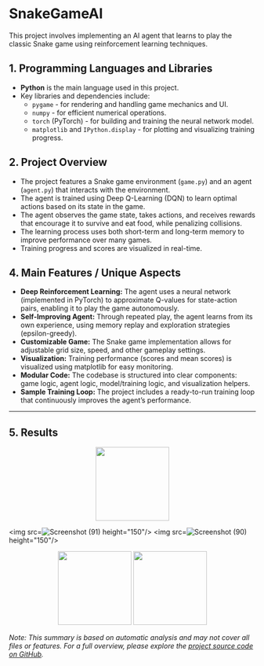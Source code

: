 # SnakeGameAI

This project involves implementing an AI agent that learns to play the classic Snake game using reinforcement learning techniques.

## 1. Programming Languages and Libraries

- **Python** is the main language used in this project.
- Key libraries and dependencies include:
  - `pygame` - for rendering and handling game mechanics and UI.
  - `numpy` - for efficient numerical operations.
  - `torch` (PyTorch) - for building and training the neural network model.
  - `matplotlib` and `IPython.display` - for plotting and visualizing training progress.

## 2. Project Overview

- The project features a Snake game environment (`game.py`) and an agent (`agent.py`) that interacts with the environment.
- The agent is trained using Deep Q-Learning (DQN) to learn optimal actions based on its state in the game.
- The agent observes the game state, takes actions, and receives rewards that encourage it to survive and eat food, while penalizing collisions.
- The learning process uses both short-term and long-term memory to improve performance over many games.
- Training progress and scores are visualized in real-time.

## 4. Main Features / Unique Aspects

- **Deep Reinforcement Learning:** The agent uses a neural network (implemented in PyTorch) to approximate Q-values for state-action pairs, enabling it to play the game autonomously.
- **Self-Improving Agent:** Through repeated play, the agent learns from its own experience, using memory replay and exploration strategies (epsilon-greedy).
- **Customizable Game:** The Snake game implementation allows for adjustable grid size, speed, and other gameplay settings.
- **Visualization:** Training performance (scores and mean scores) is visualized using matplotlib for easy monitoring.
- **Modular Code:** The codebase is structured into clear components: game logic, agent logic, model/training logic, and visualization helpers.
- **Sample Training Loop:** The project includes a ready-to-run training loop that continuously improves the agent’s performance.

---

## 5. Results

<p align="center">
  <img src = ![Screenshot (90)_](https://github.com/user-attachments/assets/2dd33a70-36bd-4f83-85e7-269a1d73e42c) height ="150"/>

  <img src=![Screenshot (91)](https://github.com/user-attachments/assets/8f5cc56f-8f06-44dc-ab77-b6dba0f642c9)
   height="150"/>
  <img src=![Screenshot (90)](https://github.com/user-attachments/assets/ebaa733d-fae1-4ea3-a6a2-ba835a22b1b5)
   height="150"/>
</p>

<p align="center">
  <img src=![Figure_1_1](https://github.com/user-attachments/assets/0e3602c9-590d-4128-86b6-887362558e6a) height="150"/>
  <img src=![Figure_1](https://github.com/user-attachments/assets/9d450144-f85c-43fa-b574-3c03fe595a97) height="150"/>
</p>

*Note: This summary is based on automatic analysis and may not cover all files or features. For a full overview, please explore the [project source code on GitHub](https://github.com/D18hr-uv/SnakeGameAI).*

